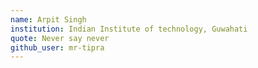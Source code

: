 ```yaml
---
name: Arpit Singh
institution: Indian Institute of technology, Guwahati
quote: Never say never
github_user: mr-tipra
---
```

